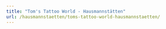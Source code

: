 ```yaml
---
title: "Tom's Tattoo World - Hausmannstätten"
url: /hausmannstaetten/toms-tattoo-world-hausmannstaetten/
---
```

